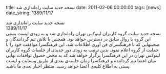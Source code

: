 title: نسخه جدید سایت راه‌اندازی شد
date: 2011-02-06 00:00:00
tags: [news]
date_string: 1389/11/17


<div class="title">
	نسخه جدید سایت راه‌اندازی شد
</div>

<div class="date">
1389/11/17
</div>

<div class="body">
نسخه جدید سایت گروه کاربران لینوکس تهران‌ راه‌اندازی شد و به زودی لیست پستی این گروه با روال سابق در دسترس خواهد بود. همچنین با تلاش تیم گردانندگان و صحبتهایی که با فرهنگسرای فن آوری اطلاعات شد، این فرهنگسرا موافقت خود را با حمایت از گروه اعلام نمود. بدین ترتیب به زودی دور جدیدی از جلسات گروه کاربران لینوکس تهران در این فرهنگسرا برگزار خواهد شد که به محض حصول توافقات نهایی میان اعضا تیم گرداننده و فرهنگسرا زمان جلسه‌ی بعدی از طریق وبسایت و لیست پستی به اطلاع کلیه‌ی اعضا خواهد رسید. منتظر اخبار بعدی ما باشید.
</div>
<br />
<br />